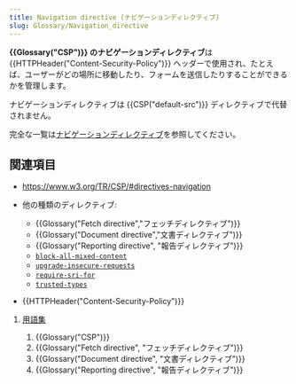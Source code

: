 ```yaml
---
title: Navigation directive (ナビゲーションディレクティブ)
slug: Glossary/Navigation_directive
---
```


**{{Glossary("CSP")}} のナビゲーションディレクティブ**は {{HTTPHeader("Content-Security-Policy")}} ヘッダーで使用され、たとえば、ユーザーがどの場所に移動したり、フォームを送信したりすることができるかを管理します。

ナビゲーションディレクティブは {{CSP("default-src")}} ディレクティブで代替されません。

完全な一覧は[ナビゲーションディレクティブ](/ja/docs/Web/HTTP/Headers/Content-Security-Policy#Navigation_directives)を参照してください。

## 関連項目

- <https://www.w3.org/TR/CSP/#directives-navigation>
- 他の種類のディレクティブ:

  - {{Glossary("Fetch directive","フェッチディレクティブ")}}
  - {{Glossary("Document directive","文書ディレクティブ")}}
  - {{Glossary("Reporting directive", "報告ディレクティブ")}}
  - [`block-all-mixed-content`](/ja/docs/Web/HTTP/Headers/Content-Security-Policy/block-all-mixed-content)
  - [`upgrade-insecure-requests`](/ja/docs/Web/HTTP/Headers/Content-Security-Policy/upgrade-insecure-requests)
  - [`require-sri-for`](/ja/docs/Web/HTTP/Headers/Content-Security-Policy/require-sri-for)
  - [`trusted-types`](/ja/docs/Web/HTTP/Headers/Content-Security-Policy/trusted-types)

- {{HTTPHeader("Content-Security-Policy")}}

1. [用語集](/ja/docs/Glossary)

   1. {{Glossary("CSP")}}
   2. {{Glossary("Fetch directive", "フェッチディレクティブ")}}
   3. {{Glossary("Document directive", "文書ディレクティブ")}}
   4. {{Glossary("Reporting directive", "報告ディレクティブ")}}
